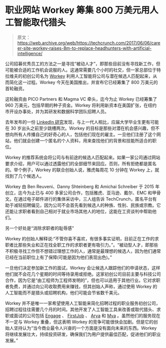 # 职业网站 Workey 筹集 800 万美元用人工智能取代猎头 

> 原文：<https://web.archive.org/web/https://techcrunch.com/2017/06/06/career-site-workey-raises-8m-to-replace-headhunters-with-artificial-intelligence/>

公司招募优秀员工的方法之一是寻找“被动人才”，即那些目前没有寻找新工作，但可能被合适的工作机会说服的人。这通常需要几个小时的社交，但一家总部位于特拉维夫的初创公司名为 [Workey](https://web.archive.org/web/20230205202807/https://www.workey.co/) 利用人工智能将公司与潜在候选人匹配起来，从而简化这一过程。Workey 今天在美国推出，并宣布它已经筹集了 800 万美元的首轮融资。

这轮融资由 PICO Partners 和 Magma VC 牵头，迄今为止 Workey 已经筹集了 960 万美元，包括早期的种子资金。Workey 将利用新资本在美国扩张，在纽约市开设办事处，并为其研发和数据科学团队招聘人员。

去年发布的一份 [LinkedIn 研究](https://web.archive.org/web/20230205202807/https://blog.linkedin.com/2016/04/12/will-this-year_s-college-grads-job-hop-more-than-previous-grads)发现，与上一代人相比，应届大学毕业生更有可能在 30 岁出头之前至少跳槽两次。Workey 的目标是那些对潜在机会感兴趣，但不想向所有人传播自己的好奇心的人，包括他们现在的雇主。一旦他们注册了这个网站，他们就会创建一个匿名的个人资料，用来查找他们的背景和技能所适合的职位。

Workey 的推荐系统会将公司与有前途的候选人匹配起来。如果一家公司通过网站要求介绍，用户可以通过透露他们的全部细节来回应。否则，所有拒绝都是匿名的。举个例子，Workey 的联合创始人说，雅虎每周花 10 分钟在 Workey 上，就找到了几个候选人。

Workey 由 Ben Reuveni、Danny Shteinberg 和 Amichai Schreiber 于 2015 年创立，迄今为止已与 400 多家公司合作，包括雅虎、亚马逊、戴尔、EMC 和甲骨文。在通过电子邮件进行的集体采访中，三人组告诉 TechCrunch，匿名平台有助于减轻招聘偏见，因为公司不会首先看到候选人的种族、性别、民族或宗教。它还能让求职者看到自己相对于就业市场其他人的地位，这能在工资谈判中帮助他们。

另一个好处是“消除求职者的耻辱感”

Workey 的创始人解释说:“不管你喜不喜欢，有很多事实证明，目前正在工作的求职者比那些失业和正在找全职工作的求职者更有吸引力。”。“被动型人才，即那些不积极寻找工作但不想错过理想工作的人，通常是最理想的候选人，因为他们通常已经在当前职位上有了保障(可能是因为他们表现出色)。”

一旦他们决定参加新工作的面试，Workey 会让候选人跟踪他们的申请状态，这样他们就不会花几个星期的时间等待录用或拒绝。这家初创公司目前主要与科技公司合作，因为它是“由工程师为工程师发明的”，但也可以适用于其他行业。它对求职者免费，并通过向公司收取费用来赚钱，但其创始人声称，通过使用 Workey 的人工智能而不是猎头或招聘机构，他们可能会节省数千美元。

Workey 并不是唯一一家希望使用人工智能来简化招聘过程的职业服务初创公司，招聘过程往往需要几个月的时间。其他开发了人工智能工具来改善或取代猎头、求职或面试的公司包括 [Engage](https://web.archive.org/web/20230205202807/https://www.engagetalent.com/) 、 [FirstJob](https://web.archive.org/web/20230205202807/https://www.firstjob.com/) 、 [Arya](https://web.archive.org/web/20230205202807/http://goarya.com/) 和 [Mya](https://web.archive.org/web/20230205202807/https://trymya.io/) 。虽然他们的服务现在不一定与 Workey 重叠，但这表明 Workey 的竞争可能很快会加剧。但是它的创始人坚持认为“当今商业最令人兴奋的一个方面是没有面向未来的东西。Workey 将继续发展壮大，持续投资研发，确保我们为用户提供最佳匹配，促进他们的职业发展。”